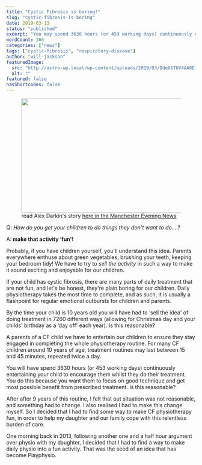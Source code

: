 ```yaml
---
title: "Cystic Fibrosis is boring!"
slug: "cystic-fibrosis-is-boring"
date: 2019-03-13
status: "published"
excerpt: "You may spend 3630 hours (or 453 working days) continuously entertaining your child to encourage them whilst they do their physiotherapy treatment. Is this reas..."
wordCount: 366
categories: ["news"]
tags: ["cystic-fibrosis", "respiratory-disease"]
author: "will-jackson"
featuredImage:
  src: "http://astro-wp.local/wp-content/uploads/2019/03/Dde61TUV4AA0E1J.jpg"
  alt: ""
featured: false
hasShortcodes: false
---
```

<figure ><img loading="lazy" decoding="async" width="588" height="303" src="http://astro-wp.local/wp-content/uploads/2019/03/Dde61TUV4AA0E1J.jpg" alt=""  srcset="http://astro-wp.local/wp-content/uploads/2019/03/Dde61TUV4AA0E1J.jpg 588w, http://astro-wp.local/wp-content/uploads/2019/03/Dde61TUV4AA0E1J-300x155.jpg 300w" sizes="auto, (max-width: 588px) 100vw, 588px" /><figcaption>read Alex Darkin's story <a href="https://www.manchestereveningnews.co.uk/news/greater-manchester-news/my-name-alex-condition-called-14670380">here in the Manchester Evening News</a></figcaption></figure>

<p>Q:<i> How do you get your children to do things they don't want to do&#8230;.?</i> </p>

<p>A:<strong> make that activity &#8216;fun'!</strong></p>

<p>Probably, if you have children yourself, you'll understand this idea. Parents everywhere enthuse about green vegetables, brushing your teeth, keeping your bedroom tidy! We have to try to <em>sell the activity</em> in such a way to make it sound exciting and enjoyable for our children. </p>

<p>If your child has cystic fibrosis, there are many parts of daily treatment that are not fun, and let's be honest, they're plain boring for our children. Daily physiotherapy takes the most time to complete, and as such, it is usually a flashpoint for regular emotional outbursts for children and parents.</p>

<p>By the time your child is 10 years old you will have had to &#8216;sell the idea' of doing treatment in 7260 different ways (allowing for Christmas day and your childs' birthday as a &#8216;day off' each year). Is this reasonable?</p>

<p>A parents of a CF child we have to entertain our children to ensure they stay engaged in completing the whole physiotherapy routine. For many CF children around 10 years of age, treatment routines may last between 15 and 45 minutes, repeated twice a day. </p>

<p>You will have spend 3630 hours (or 453 working days) continuously entertaining your child to encourage them whilst they do their treatment. You do this because you want them to focus on good technique and get most possible benefit from prescribed treatment. Is this reasonable?</p>

<p>After after 9 years of this routine, I felt that out situation was not reasonable, and something had to change. I also realised I had to make this change myself. So I decided that I had to find some way to make CF physiotherapy fun, in order to help my daughter and our family cope with this relentless burden of care.</p>

<p>One morning back in 2013, following another one and a half hour argument over physio with my daughter, I decided that I had to find a way to make daily physio into a fun activity. That was the seed of an idea that has become Playphysio.</p>